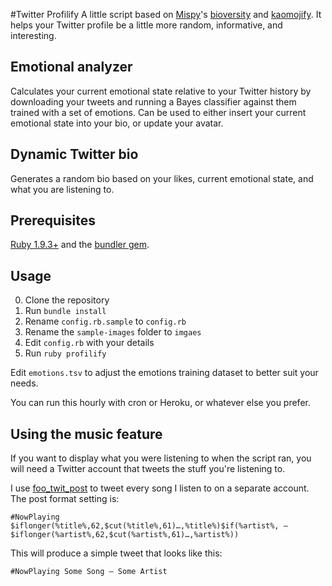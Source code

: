 #Twitter Profilify
A little script based on [Mispy][mispy_github]'s [bioversity][bioversity] and [kaomojify][kaomojify]. It helps your Twitter profile be a little more random, informative, and interesting.

## Emotional analyzer
Calculates your current emotional state relative to your Twitter history by downloading your tweets and running a Bayes classifier against them trained with a set of emotions. Can be used to either insert your current emotional state into your bio, or update your avatar.

## Dynamic Twitter bio
Generates a random bio based on your likes, current emotional state, and what you are listening to.

## Prerequisites
[Ruby 1.9.3+][ruby] and the [bundler gem][bundler].

## Usage
0. Clone the repository
0. Run `bundle install`
0. Rename `config.rb.sample` to `config.rb`
0. Rename the `sample-images` folder to `imgaes`
0. Edit `config.rb` with your details
0. Run `ruby profilify`

Edit `emotions.tsv` to adjust the emotions training dataset to better suit your needs.

You can run this hourly with cron or Heroku, or whatever else you prefer.

## Using the music feature
If you want to display what you were listening to when the script ran, you will need a Twitter account that tweets the stuff you're listening to.

I use [foo_twit_post][foo_twit_post] to tweet every song I listen to on a separate account. The post format setting is:

    #NowPlaying $iflonger(%title%,62,$cut(%title%,61)…,%title%)$if(%artist%, – $iflonger(%artist%,62,$cut(%artist%,61)…,%artist%))

This will produce a simple tweet that looks like this:

    #NowPlaying Some Song – Some Artist

[ruby]: https://www.ruby-lang.org
[bundler]: http://bundler.io
[bioversity]: https://github.com/mispy/bioversity
[kaomojify]: https://github.com/mispy/kaomojify
[mispy_github]: https://github.com/mispy
[foo_twit_post]: http://kitahei.cocolog-nifty.com/youyou/2007/04/foo_custominfo__6ab8.html
